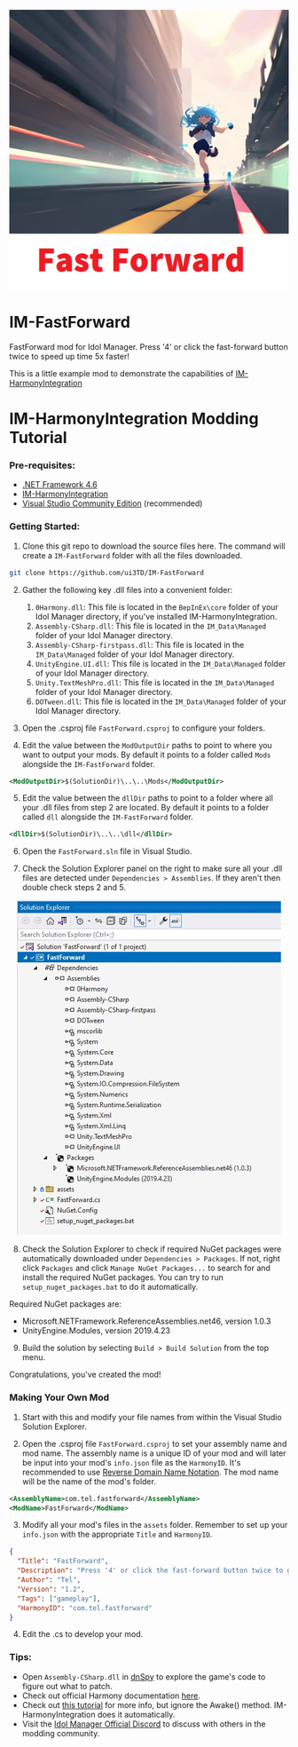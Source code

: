 

<p align="center">
  <img src="source/assets/thumb.png?raw=true" />
</p>

# IM-FastForward
FastForward mod for Idol Manager. Press '4' or click the fast-forward button twice to speed up time 5x faster!

This is a little example mod to demonstrate the capabilities of [IM-HarmonyIntegration](https://github.com/ui3TD/IM-HarmonyIntegration)

# IM-HarmonyIntegration Modding Tutorial

### Pre-requisites: 
- [.NET Framework 4.6](https://dotnet.microsoft.com/en-us/download/dotnet-framework/net46)
- [IM-HarmonyIntegration](https://github.com/ui3TD/IM-HarmonyIntegration)
- [Visual Studio Community Edition](https://visualstudio.microsoft.com/vs/community/) (recommended)

### Getting Started:

1. Clone this git repo to download the source files here. The command will create a `IM-FastForward` folder with all the files downloaded.
```bash
git clone https://github.com/ui3TD/IM-FastForward
```
2. Gather the following key .dll files into a convenient folder:
	1. `0Harmony.dll`: This file is located in the `BepInEx\core` folder of your Idol Manager directory, if you've installed IM-HarmonyIntegration.
	2. `Assembly-CSharp.dll`: This file is located in the `IM_Data\Managed` folder of your Idol Manager directory.
	3. `Assembly-CSharp-firstpass.dll`: This file is located in the `IM_Data\Managed` folder of your Idol Manager directory.
	4. `UnityEngine.UI.dll`: This file is located in the `IM_Data\Managed` folder of your Idol Manager directory.
	5. `Unity.TextMeshPro.dll`: This file is located in the `IM_Data\Managed` folder of your Idol Manager directory.
	6. `DOTween.dll`: This file is located in the `IM_Data\Managed` folder of your Idol Manager directory.

3. Open the .csproj file `FastForward.csproj` to configure your folders.

4. Edit the value between the `ModOutputDir` paths to point to where you want to output your mods. By default it points to a folder called `Mods` alongside the `IM-FastForward` folder.
```xml
<ModOutputDir>$(SolutionDir)\..\..\Mods</ModOutputDir>
```

5. Edit the value between the `dllDir` paths to point to a folder where all your .dll files from step 2 are located. By default it points to a folder called `dll` alongside the `IM-FastForward` folder.
```xml
<dllDir>$(SolutionDir)\..\..\dll</dllDir>
```

6. Open the `FastForward.sln` file in Visual Studio.

7. Check the Solution Explorer panel on the right to make sure all your .dll files are detected under `Dependencies > Assemblies`. If they aren't then double check steps 2 and 5.

<p align="center">
  <img src="readme%20assets/solution_explorer.jpg?raw=true" />
</p>

8. Check the Solution Explorer to check if required NuGet packages were automatically downloaded under `Dependencies > Packages`. If not, right click `Packages` and click `Manage NuGet Packages...` to search for and install the required NuGet packages.
You can try to run `setup_nuget_packages.bat` to do it automatically.

Required NuGet packages are:
- Microsoft.NETFramework.ReferenceAssemblies.net46, version 1.0.3
- UnityEngine.Modules, version 2019.4.23
 
9. Build the solution by selecting `Build > Build Solution` from the top menu.

Congratulations, you've created the mod!

### Making Your Own Mod
1. Start with this and modify your file names from within the Visual Studio Solution Explorer.

2. Open the .csproj file `FastForward.csproj` to set your assembly name and mod name. The assembly name is a unique ID of your mod and will later be input into your mod's `info.json` file as the `HarmonyID`. It's recommended to use [Reverse Domain Name Notation](https://en.wikipedia.org/wiki/Reverse_domain_name_notation). The mod name will be the name of the mod's folder.
```xml
<AssemblyName>com.tel.fastforward</AssemblyName>
<ModName>FastForward</ModName>
```
3. Modify all your mod's files in the `assets` folder. Remember to set up your `info.json` with the appropriate `Title` and `HarmonyID`.
```json
{
  "Title": "FastForward",
  "Description": "Press '4' or click the fast-forward button twice to go faster!",
  "Author": "Tel",
  "Version": "1.2",
  "Tags": ["gameplay"],
  "HarmonyID": "com.tel.fastforward"
}

```
4. Edit the .cs to develop your mod.

### Tips:
- Open `Assembly-CSharp.dll` in [dnSpy](https://github.com/dnSpy/dnSpy/releases/tag/v6.1.8) to explore the game's code to figure out what to patch.
- Check out official Harmony documentation [here](https://harmony.pardeike.net/articles/intro.html).
- Check out [this tutorial](https://outward.fandom.com/wiki/Mod_development_guide/Harmony) for more info, but ignore the Awake() method. IM-HarmonyIntegration does it automatically. 
- Visit the [Idol Manager Official Discord](https://discord.com/invite/83ywHbP) to discuss with others in the modding community.
